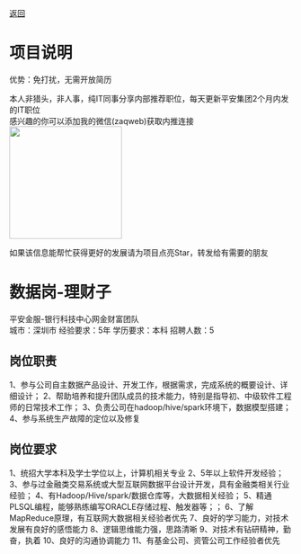 [返回](../)

# 项目说明

优势：免打扰，无需开放简历

本人非猎头，非人事，纯IT同事分享内部推荐职位，每天更新平安集团2个月内发的IT职位  
感兴趣的你可以添加我的微信(zaqweb)获取内推连接  
<img src="https://github.com/zaqweb/PA-IT-JOBS/blob/master/WechatICode.jpeg"  height="200" width="200">

如果该信息能帮忙获得更好的发展请为项目点亮Star，转发给有需要的朋友

# 数据岗-理财子
平安金服-银行科技中心网金财富团队  
城市：深圳市 经验要求：5年 学历要求：本科  招聘人数：5

## 岗位职责
1、参与公司自主数据产品设计、开发工作，根据需求，完成系统的概要设计、详细设计；
2、帮助培养和提升团队成员的技术能力，特别是指导初、中级软件工程师的日常技术工作；
3、负责公司在hadoop/hive/spark环境下，数据模型搭建；
4、参与系统生产故障的定位以及修复

## 岗位要求
1、统招大学本科及学士学位以上，计算机相关专业
2、5年以上软件开发经验；
3、参与过金融类交易系统或大型互联网数据平台设计开发，具有金融类相关行业经验；
4、有Hadoop/Hive/spark/数据仓库等，大数据相关经验；
5、精通PLSQL编程，能够熟练编写ORACLE存储过程、触发器等；；
6、了解MapReduce原理，有互联网大数据相关经验者优先
7、良好的学习能力，对技术发展有良好的感悟能力
8、逻辑思维能力强，思路清晰
9、对技术有钻研精神，勤奋，执着
10、良好的沟通协调能力
11、有基金公司、资管公司工作经验者优先




